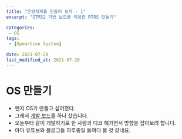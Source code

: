 ```yaml
---
title: "운영체제를 만들어 보자 - 1"
excerpt: "STM32 기반 보드를 이용한 RTOS 만들기"

categories:
 - OS
tags:
 - [Opeartion System]

date: 2021-07-20
last_modified_at: 2021-07-20
---
```

# OS 만들기
- 왠지 OS가 만들고 싶어졌다.
- 그래서 [개발 보드](https://www.st.com/en/evaluation-tools/nucleo-f103rb.html)를 하나 샀습니다.
- 오늘부터 같이 개발하기로 한 사람과 디코 해가면서 방향을 잡아보려 합니다.
- 아마 유튜브와 블로그들 하루종일 들여다 볼 것 같네요.

